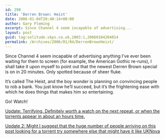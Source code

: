 ```yaml
---
id: 298
title: 'Derren Brown: Heist'
date: 2006-01-04T20:40:14+00:00
author: Gary Fleming
excerpt: Since Channel 4 seem incapable of advertising...
layout: post
guid: tag:solitude.vkps.co.uk,2003:1,20060104204014
permalink: /Archives/2006/01/04/DerrenBrownHeist/
---
```

Since Channel 4 seem incapable of advertising anything I&#8217;ve ever been waiting for them to screen (for example, the American Gothic re-runs), I shall take it upon myself to point out that the newest Derren Brown special is on in 20 minutes. Only spotted because of sheer fluke.

It&#8217;s called The Heist, and the boy wonder is planning on convincing people to rob a bank. You just know he&#8217;ll succeed, but it&#8217;s the frightening ease with which he does things that makes him so entertaining.

Go! Watch!

<ins>Update: Terrifying. Definitely worth a watch on the next repeat, or when the torrents appear in about an hours time.</ins>

<ins>Update 2: Might I suggest that the huge number of people arriving on this post looking for a torrent try somewhere else that might have it like <a href="http://www.uknova.com">UKNova</a></ins>